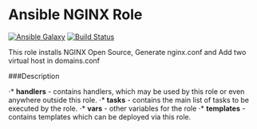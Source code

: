 Ansible NGINX Role
==================

[![Ansible Galaxy](https://img.shields.io/badge/galaxy-nginxinc.nginx-5bbdbf.svg)](https://galaxy.ansible.com/nginxinc/nginx)
[![Build Status](https://travis-ci.org/nginxinc/ansible-role-nginx.svg?branch=master)](https://travis-ci.org/nginxinc/ansible-role-nginx)

This role installs NGINX Open Source, Generate nginx.conf and Add two virtual host in domains.conf

###Description

⋅* **handlers** - contains handlers, which may be used by this role or even anywhere outside this role.
⋅* **tasks** - contains the main list of tasks to be executed by the role.
⋅* **vars** - other variables for the role
⋅* **templates** - contains templates which can be deployed via this role.
